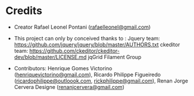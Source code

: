 ﻿# Credits 

* Creator Rafael Leonel Pontani (rafaelleonel@gmail.com)

* This project can only by conceived thanks to :
	Jquery team: https://github.com/jquery/jquery/blob/master/AUTHORS.txt
	ckeditor team: https://github.com/ckeditor/ckeditor-dev/blob/master/LICENSE.md
	jqGrid
	Filament Group 
	

* Contributors: 
	Henrique Gomes Victorino (henriquevictorino@gmail.com), 
	Ricardo Philippe Figueiredo (ricardophilippe@outloook.com, rickphilippe@gmail.com),
	Renan Jorge Cervera Designe (renanjcervera@gmail.com)

